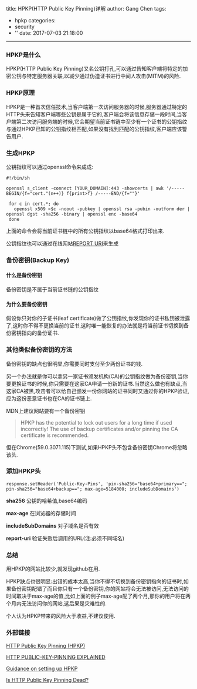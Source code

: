 title: HPKP(HTTP Public Key Pinning)详解
author: Gang Chen
tags:
  - hpkp
categories:
  - security
  - ''
date: 2017-07-03 21:18:00
---
### HPKP是什么

HPKP(HTTP Public Key Pinning)又名公钥打孔,可以通过告知客户端将特定的加密公钥与特定服务器关联,以减少通过伪造证书进行中间人攻击(MITM)的风险.

### HPKP原理
HPKP是一种首次信任技术,当客户端第一次访问服务器的时候,服务器通过特定的HTTP头来告知客户端哪些公钥是属于它的,客户端会将该信息存储一段时间,当客户端第二次访问服务端的时候,它会期望当前证书链中至少有一个证书的公钥指纹与通过HPKP已知的公钥指纹相匹配,如果没有找到匹配的公钥指纹,客户端应该警告用户.

### 生成HPKP
公钥指纹可以通过openssl命令来成成:

```
#!/bin/sh
 
openssl s_client -connect [YOUR_DOMAIN]:443 -showcerts | awk '/-----BEGIN/{f="cert."(n++)} f{print>f} /-----END/{f=""}'
 
 for c in cert.*; do
   openssl x509 <$c -noout -pubkey | openssl rsa -pubin -outform der | openssl dgst -sha256 -binary | openssl enc -base64
 done
```
上面的命令会将当前证书链中的所有公钥指纹以base64格式打印出来.

公钥指纹也可以通过在线网站[REPORT URI](https://report-uri.io/home/pkp_hash)来生成 

### 备份密钥(Backup Key)
#### 什么是备份密钥
备份密钥是不属于当前证书链的公钥指纹

#### 为什么要备份密钥
假设你只对你的子证书(leaf certificate)做了公钥指纹,你发现你的证书私钥被泄露了,这时你不得不更换当前的证书,这时唯一能恢复的办法就是将当前证书切换到备份密钥指向的备份证书.

### 其他类似备份密钥的方法
备份密钥的缺点也很明显,你需要同时支付至少两份证书的钱.

另一个办法就是你可以拿另一家证书颁发机构(CA)的公钥指纹做为备份密钥,当你要更换证书的时候,你只需要在这家CA申请一份新的证书.当然这么做也有缺点,当这家CA被黑,攻击者可以给自己颁发一份你网站的证书同时又通过你的HPKP验证,应为这份恶意证书也在CA的证书链上.



MDN上建议网站要有一个备份密钥
> HPKP has the potential to lock out users for a long time if used incorrectly! The use of backup certificates and/or pinning the CA certificate is recommended.

但在Chrome(59.0.3071.115)下测试,如果HPKP头不包含备份密钥Chrome将忽略该头.

### 添加HPKP头
```
response.setHeader('Public-Key-Pins', 'pin-sha256="base64+primary=="; pin-sha256="base64+backup=="; max-age=5184000; includeSubDomains')
```

**sha256**
公钥的哈希值,base64编码

**max-age**
在浏览器的存储时间

**includeSubDomains**
对子域名是否有效

**report-uri**
验证失败后调用的URL(注:必须不同域名)

### 总结
用HPKP的网站比较少,就发现github在用.

HPKP缺点也很明显:出错的成本太高,当你不得不切换到备份密钥指向的证书时,如果备份密钥配错了而且你只有一个备份密钥,你的网站将会无法被访问,无法访问的时间取决于max-age的值,比如上面的例子max-age配了两个月,那你的用户将在两个月内无法访问你的网站,这后果是灾难性的.

个人认为HPKP带来的风险大于收益,不建议使用.

### 外部链接
[HTTP Public Key Pinning (HPKP)](https://developer.mozilla.org/en-US/docs/Web/HTTP/Public_Key_Pinning)

[HTTP PUBLIC-KEY-PINNING EXPLAINED
](https://timtaubert.de/blog/2014/10/http-public-key-pinning-explained/)

[Guidance on setting up HPKP
](https://scotthelme.co.uk/guidance-on-setting-up-hpkp/)

[Is HTTP Public Key Pinning Dead?](https://blog.qualys.com/ssllabs/2016/09/06/is-http-public-key-pinning-dead)



